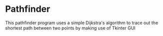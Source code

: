 # Pathfinder
This pathfinder program uses a simple Dijkstra's algorithm to trace out the shortest path between two points by making use of Tkinter GUI
